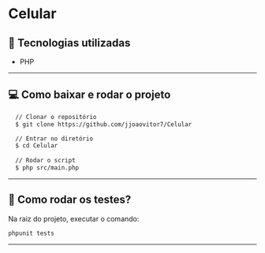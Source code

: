 # Celular

## :rocket: Tecnologias utilizadas
* PHP

---

## :computer: Como baixar e rodar o projeto
```bash
  // Clonar o repositório
  $ git clone https://github.com/jjoaovitor7/Celular

  // Entrar no diretório
  $ cd Celular
  
  // Rodar o script
  $ php src/main.php
```

---

## :hammer: Como rodar os testes?
Na raiz do projeto, executar o comando:
```bash
phpunit tests
```

---
